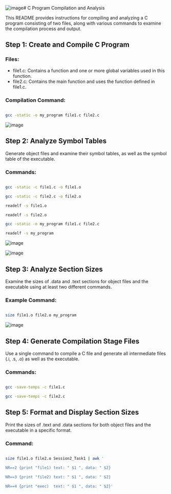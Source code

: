 ![image](https://github.com/user-attachments/assets/693c10f7-7cbc-44ab-830b-24ed8d51adb5)# C Program Compilation and Analysis

This README provides instructions for compiling and analyzing a C program consisting of two files, along with various commands to examine the compilation process and output.

## Step 1: Create and Compile C Program

### Files:

- file1.c: Contains a function and one or more global variables used in this function.
- file2.c: Contains the main function and uses the function defined in file1.c.

### Compilation Command:

```bash

gcc -static -o my_program file1.c file2.c

```
![image](https://github.com/user-attachments/assets/ecfd39c1-2a5d-47e6-968c-5afb6aeacc5d)


## Step 2: Analyze Symbol Tables

Generate object files and examine their symbol tables, as well as the symbol table of the executable.

### Commands:

```bash

gcc -static -c file1.c -o file1.o

gcc -static -c file2.c -o file2.o

readelf -s file1.o

readelf -s file2.o

gcc -static -o my_program file1.c file2.c

readelf -s my_program

```

![image](https://github.com/user-attachments/assets/e08b111e-a717-4ee3-9536-152e8aa32db0)

![image](https://github.com/user-attachments/assets/f08e1b52-def9-436f-8098-c2cdb0de2d1c)




## Step 3: Analyze Section Sizes

Examine the sizes of .data and .text sections for object files and the executable using at least two different commands.

### Example Command:

```bash

size file1.o file2.o my_program

```

![image](https://github.com/user-attachments/assets/2a6823be-75d1-48f6-8cdb-afbe5d9ee2f9)


## Step 4: Generate Compilation Stage Files

Use a single command to compile a C file and generate all intermediate files (.i, .s, .o) as well as the executable.

### Commands:

```bash

gcc -save-temps -c file1.c

gcc -save-temps -c file2.c

```

## Step 5: Format and Display Section Sizes

Print the sizes of .text and .data sections for both object files and the executable in a specific format.

### Command:

```bash

size file1.o file2.o Session2_Task1 | awk '

NR==2 {print "file1) text: " $1 ", data: " $2}

NR==3 {print "file2) text: " $1 ", data: " $2}

NR==4 {print "exec)  text: " $1 ", data: " $2}'

```

